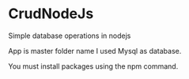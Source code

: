 # CrudNodeJs
Simple database operations in nodejs

App is master folder name
I used Mysql as database.

You must install packages using the npm command.
